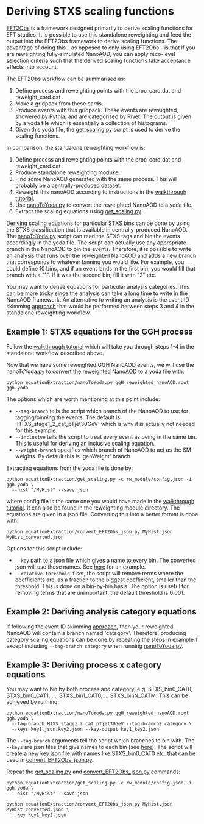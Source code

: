 # Deriving STXS scaling functions

[EFT2Obs](https://github.com/ajgilbert/EFT2Obs) is a framework designed primarily to derive scaling functions for EFT studies. It is possible to use this standalone reweighting and feed the output into the EFT2Obs framework to derive scaling functions. The advantage of doing this - as opposed to only using EFT2Obs - is that if you are reweighting fully-simulated NanoAOD, you can apply reco-level selection criteria such that the derived scaling functions take acceptance effects into account.

The EFT2Obs workflow can be summarised as:
1. Define process and reweighting points with the proc_card.dat and reweight_card.dat .
2. Make a gridpack from these cards.
3. Produce events with this gridpack. These events are reweighted, showered by Pythia, and are categorised by Rivet. The output is given by a yoda file which is essentially a collection of histograms.
4. Given this yoda file, the [get_scaling.py](../equationExtraction/get_scaling.py) script is used to derive the scaling functions.

In comparison, the standalone reweighting workflow is:
1. Define process and reweighting points with the proc_card.dat and reweight_card.dat .
2. Produce standalone reweighting moduke.
3. Find some NanoAOD generated with the same process. This will probably be a centrally-produced dataset.
4. Reweight this nanoAOD according to instructions in the [walkthrough tutorial](walkthrough.md).
5. Use [nanoToYoda.py](../equationExtraction/nanoToYoda.py) to convert the reweighted NanoAOD to a yoda file.
6. Extract the scaling equations using [get_scaling.py](../equationExtraction/get_scaling.py).

Deriving scaling equations for particular STXS bins can be done by using the STXS classification that is available in centrally-produced NanoAOD. The [nanoToYoda.py](../equationExtraction/nanoToYoda.py) script can read the STXS tags and bin the events accordingly in the yoda file. The script can actually use any appropriate branch in the NanoAOD to bin the events. Therefore, it is possible to write an analysis that runs over the reweighted NanoAOD and adds a new branch that corresponds to whatever binning you would like. For example, you could define 10 bins, and if an event lands in the first bin, you would fill that branch with a "1". If it was the second bin, fill it with "2" etc. 

You may want to derive equations for particular analysis categories. This can be more tricky since the analysis can take a long time to write in the NanoAOD framework. An alternative to writing an analysis is the event ID skimming [approach](event_id_skimming.md) that would be performed between steps 3 and 4 in the standalone reweighting workflow.

## Example 1: STXS equations for the GGH process

Follow the [walkthrough tutorial](walkthrough.md) which will take you through steps 1-4 in the standalone workflow described above.

Now that we have some reweighted GGH NanoAOD events, we will use the [nanoToYoda.py](../equationExtraction/nanoToYoda.py) to convert the reweighted NanoAOD to a yoda file with:
```
python equationExtraction/nanoToYoda.py ggH_reweighted_nanoAOD.root ggh.yoda
```
The options which are worth mentioning at this point include:
- `--tag-branch` tells the script which branch of the NanoAOD to use for tagging/binning the events. The default is 'HTXS_stage1_2_cat_pTjet30GeV' which is why it is actually not needed for this example.
- `--inclusive` tells the script to treat every event as being in the same bin. This is useful for deriving an inclusive scaling equation.
- `--weight-branch` specifies which branch of NanoAOD to act as the SM weights. By default this is 'genWeight' branch.

Extracting equations from the yoda file is done by:
```
python equationExtraction/get_scaling.py -c rw_module/config.json -i ggh.yoda \
  --hist "/MyHist" --save json
```
where config file is the same one you would have made in the [walkthrough tutorial](walkthrough.md). It can also be found in the reweighting module directory. The equations are given in a json file. Converting this into a better format is done with:
```
python equationExtraction/convert_EFT2Obs_json.py MyHist.json MyHist_converted.json
```
Options for this script include:
- `--key` path to a json file which gives a name to every bin. The converted json will use these names. See [here](../equationExtraction/tagKeys/HTXS_stage1_2_cat_pTjet30GeV.json) for an example.
- `--relative-threshold` if set, the script will remove terms where the coefficients are, as a fraction to the biggest coefficient, smaller than the threshold. This is done on a bin-by-bin basis. The option is useful for removing terms that are unimportant, the default threshold is 0.001.

## Example 2: Deriving analysis category equations

If following the event ID skimming [approach](event_id_skimming.md), then your reweighted NanoAOD will contain a branch named 'category'. Therefore, producing category scaling equations can be done by repeating the steps in example 1 except including `--tag-branch category` when running [nanoToYoda.py](../equationExtraction/nanoToYoda.py).

## Example 3: Deriving process x category equations

You may want to bin by both process and category, e.g. STXS_bin0_CAT0, STXS_bin0_CAT1, ..., STXS_bin1_CAT0, ... STXS_binN_CATM. This can be achieved by running:
```
python equationExtraction/nanoToYoda.py ggH_reweighted_nanoAOD.root ggh.yoda \ 
  --tag-branch HTXS_stage1_2_cat_pTjet30GeV --tag-branch2 category \ 
  --keys key1.json,key2.json --key-output key1_key2.json
```
The `--tag-branch` arguments tell the script which branches to bin with. The `--keys` are json files that give names to each bin (see [here](../equationExtraction/tagKeys/HTXS_stage1_2_cat_pTjet30GeV.json)). The script will create a new key.json file with names like STXS_bin0_CAT0 etc. that can be used in [convert_EFT2Obs_json.py](../equationExtraction/convert_EFT2Obs_json.py).

Repeat the [get_scaling.py](../equationExtraction/get_scaling.py) and [convert_EFT2Obs_json.py](../equationExtraction/convert_EFT2Obs_json.py) commands:
```
python equationExtraction/get_scaling.py -c rw_module/config.json -i ggh.yoda \
  --hist "/MyHist" --save json

python equationExtraction/convert_EFT2Obs_json.py MyHist.json MyHist_converted.json \
  --key key1_key2.json
```

